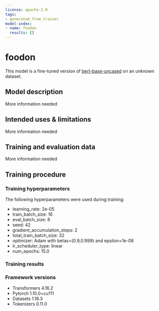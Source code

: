 ```yaml
---
license: apache-2.0
tags:
- generated_from_trainer
model-index:
- name: foodon
  results: []
---
```


<!-- This model card has been generated automatically according to the information the Trainer had access to. You
should probably proofread and complete it, then remove this comment. -->

# foodon

This model is a fine-tuned version of [bert-base-uncased](https://huggingface.co/bert-base-uncased) on an unknown dataset.

## Model description

More information needed

## Intended uses & limitations

More information needed

## Training and evaluation data

More information needed

## Training procedure

### Training hyperparameters

The following hyperparameters were used during training:
- learning_rate: 2e-05
- train_batch_size: 16
- eval_batch_size: 8
- seed: 42
- gradient_accumulation_steps: 2
- total_train_batch_size: 32
- optimizer: Adam with betas=(0.9,0.999) and epsilon=1e-08
- lr_scheduler_type: linear
- num_epochs: 15.0

### Training results



### Framework versions

- Transformers 4.16.2
- Pytorch 1.10.0+cu111
- Datasets 1.18.3
- Tokenizers 0.11.0
